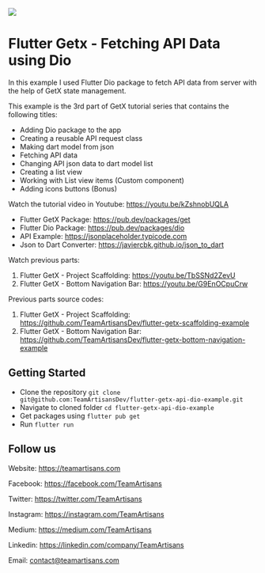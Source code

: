 ![](https://i.postimg.cc/50KvnLJb/Flutter-Get-X-Fetching-API-using-Dio.png)

# Flutter Getx - Fetching API Data using Dio

In this example I used Flutter Dio package to fetch API data from server with the help of GetX state management.

This example is the 3rd part of GetX tutorial series that contains the following titles:

- Adding Dio package to the app
- Creating a reusable API request class
- Making dart model from json
- Fetching API data
- Changing API json data to dart model list
- Creating a list view
- Working with List view items (Custom component)
- Adding icons buttons (Bonus)

Watch the tutorial video in Youtube: https://youtu.be/kZshnobUQLA

- Flutter GetX Package: https://pub.dev/packages/get
- Flutter Dio Package: https://pub.dev/packages/dio
- API Example:  https://jsonplaceholder.typicode.com
- Json to Dart Converter:  https://javiercbk.github.io/json_to_dart

Watch previous parts:

1. Flutter GetX - Project Scaffolding: https://youtu.be/TbSSNd2ZevU
2. Flutter GetX - Bottom Navigation Bar: https://youtu.be/G9EnOCpuCrw

Previous parts source codes:

1. Flutter GetX - Project Scaffolding: https://github.com/TeamArtisansDev/flutter-getx-scaffolding-example
2. Flutter GetX - Bottom Navigation Bar: https://github.com/TeamArtisansDev/flutter-getx-bottom-navigation-example


## Getting Started

- Clone the repository `git clone git@github.com:TeamArtisansDev/flutter-getx-api-dio-example.git`
- Navigate to cloned folder `cd flutter-getx-api-dio-example`
- Get packages using `flutter pub get`
- Run `flutter run`

## Follow us

Website: https://teamartisans.com

Facebook: https://facebook.com/TeamArtisans

Twitter: https://twitter.com/TeamArtisans

Instagram: https://instagram.com/TeamArtisans

Medium: https://medium.com/TeamArtisans

Linkedin: https://linkedin.com/company/TeamArtisans

Email: contact@teamartisans.com
